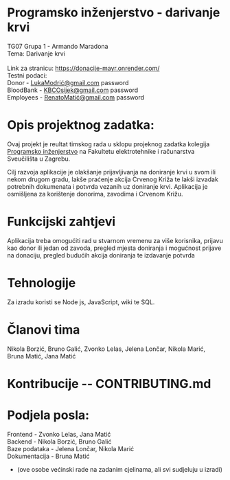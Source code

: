 # Programsko inženjerstvo - darivanje krvi
TG07 Grupa 1 - Armando Maradona <br>
Tema: Darivanje krvi <br><br>
Link za stranicu: https://donacije-mayr.onrender.com/<br>
Testni podaci:  <br>
Donor - LukaModrić@gmail.com password<br>
BloodBank - KBCOsijek@gmail.com password<br>
Employees - RenatoMatić@gmail.com password<br>

# Opis projektnog zadatka:
Ovaj projekt je reultat timskog rada u sklopu projeknog zadatka kolegija [Programsko inženjerstvo](https://www.fer.unizg.hr/predmet/proinz) na Fakultetu elektrotehnike i računarstva Sveučilišta u Zagrebu.

Cilj razvoja aplikacije je olakšanje prijavljivanja na doniranje krvi u svom ili nekom drugom gradu,
lakše praćenje akcija Crvenog Križa te lakši izvadak potrebnih dokumenata i potvrda vezanih uz doniranje krvi.
Aplikacija je osmišljena za korištenje donorima, zavodima i Crvenom Križu. <br>

# Funkcijski zahtjevi
Aplikacija treba omogućiti rad u stvarnom vremenu za više korisnika, prijavu kao donor ili jedan od zavoda, pregled mjesta doniranja i mogućnost prijave na donaciju, pregled budućih akcija doniranja te izdavanje potvrda 

# Tehnologije
Za izradu koristi se Node js, JavaScript, wiki te SQL. <br>

# Članovi tima
Nikola Borzić,
Bruno Galić,
Zvonko Lelas,
Jelena Lončar,
Nikola Marić,
Bruna Matić,
Jana Matić

# Kontribucije -- CONTRIBUTING.md 

# Podjela posla:
Frontend - Zvonko Lelas, Jana Matić <br>
Backend - Nikola Borzić, Bruno Galić <br>
Baze podataka - Jelena Lončar, Nikola Marić <br>
Dokumentacija - Bruna Matić <br>

- (ove osobe većinski rade na zadanim cjelinama, ali svi sudjeluju u izradi)
